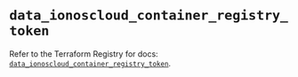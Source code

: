 # `data_ionoscloud_container_registry_token`

Refer to the Terraform Registry for docs: [`data_ionoscloud_container_registry_token`](https://registry.terraform.io/providers/ionos-cloud/ionoscloud/6.7.18/docs/data-sources/container_registry_token).
